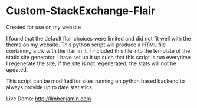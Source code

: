 # Custom-StackExchange-Flair

Created for use on my website  

I found that the default flair choices were limited and did not fit well with the theme on my website. This python script will produce a HTML file containing a div with the flair in it. I included this file into the template of the static site generator. I have set up it up such that this script is run everytime I regenerate the site, if the site is not regenerated, the stats will not be updated.

This script can be modified for sites running on python based backend to always provide up to date statistics.

Live Demo: http://limbenjamin.com
